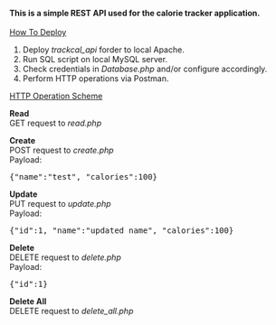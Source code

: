 **This is a simple REST API used for the calorie tracker application.**<br/><br/>
<u>How To Deploy</u>
<ol>
    <li>Deploy <i>trackcal_api</i> forder to local Apache.</li>
    <li>Run SQL script on local MySQL server.</li>
    <li>Check credentials in <i>Database.php</i> and/or configure accordingly.</li>
    <li>Perform HTTP operations via Postman.</li>
</ol>

<u>HTTP Operation Scheme</u>

<b>Read</b><br/>
GET request to <i>read.php</i>

<b>Create</b><br/>
POST request to <i>create.php</i><br/>
Payload:
<pre>{"name":"test", "calories":100}</pre>

<b>Update</b><br/>
PUT request to <i>update.php</i><br/>
Payload:
<pre>{"id":1, "name":"updated name", "calories":100}</pre>

<b>Delete</b><br/>
DELETE request to <i>delete.php</i><br/>
Payload:
<pre>{"id":1}</pre>

<b>Delete All</b><br/>
DELETE request to <i>delete_all.php</i>